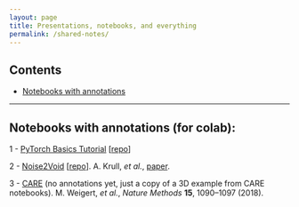 ```yaml
---
layout: page
title: Presentations, notebooks, and everything
permalink: /shared-notes/
---
```



## Contents

- [Notebooks with annotations](#notebooks-with-annotations)

---

## Notebooks with annotations (for colab):
1 - [PyTorch Basics Tutorial](https://colab.research.google.com/github/mshagirov/mshagirov.github.io/blob/master/_notebooks/ML_journal_club_01.ipynb) [[repo](/_notebooks/ML_journal_club_01.ipynb)]

2 - [Noise2Void](https://colab.research.google.com/github/mshagirov/mshagirov.github.io/blob/master/_notebooks/N2V_2D_example_combined.ipynb)
[[repo](https://github.com/mshagirov/mshagirov.github.io/blob/master/_notebooks/N2V_2D_example_combined.ipynb)].
A. Krull, _et al._, [paper](https://arxiv.org/abs/1811.10980).


3 - [CARE](https://colab.research.google.com/github/mshagirov/mshagirov.github.io/blob/master/_notebooks/care_example_denoising3D.ipynb) (no annotations yet, just a copy of a 3D example from CARE notebooks). M. Weigert, _et al._, _Nature Methods_ __15__, 1090–1097 (2018).
